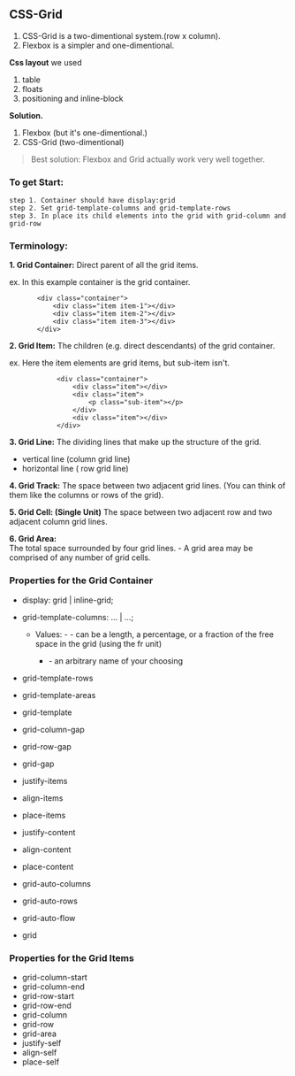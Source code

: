 ## CSS-Grid
  1. CSS-Grid is a two-dimentional system.(row x column).
  2. Flexbox  is a simpler and one-dimentional.
	
**Css layout**
we used 
1. table	
2. floats
3. positioning and inline-block

**Solution.**
1. Flexbox  (but it's one-dimentional.)
2. CSS-Grid (two-dimentional)
	
> Best solution:
   Flexbox and Grid actually work very well together.

### To get Start:
	step 1. Container should have display:grid
	step 2. Set grid-template-columns and grid-template-rows
	step 3. In place its child elements into the grid with grid-column and grid-row

### Terminology:		
**1. Grid Container:**
Direct parent of all the grid items.

ex. In this example container is the grid container.
 ```
		<div class="container">
			<div class="item item-1"></div>
			<div class="item item-2"></div>
			<div class="item item-3"></div>
		</div>
```
**2. Grid Item:**
The children (e.g. direct descendants) of the grid container.

ex. Here the item elements are grid items, but sub-item isn't.
```			
			<div class="container">
				<div class="item"></div> 
				<div class="item">
					<p class="sub-item"></p>
				</div>
				<div class="item"></div>
			</div>
```
**3. Grid Line:**
The dividing lines that make up the structure of the grid.
- vertical line (column grid line)
- horizontal line ( row grid line)

**4. Grid Track:**
The space between two adjacent grid lines. (You can think of them like the columns or rows of the grid).

**5. Grid Cell: (Single Unit)**
The space between two adjacent row and two adjacent column grid lines.

**6. Grid Area:**	
The total space surrounded by four grid lines.
    - A grid area may be comprised of any number of grid cells.

### Properties for the Grid Container
- display:  grid | inline-grid;
- grid-template-columns: <track-size> ... | <line-name> <track-size> ...;
  - Values:
		- <track-size> - can be a length, a percentage, or a fraction of the free space in the grid (using the fr unit)
    - <line-name> - an arbitrary name of your choosing
	
- grid-template-rows
- grid-template-areas
- grid-template
- grid-column-gap
- grid-row-gap
- grid-gap
- justify-items
- align-items
- place-items
- justify-content
- align-content
- place-content
- grid-auto-columns
- grid-auto-rows
- grid-auto-flow
- grid
	
### Properties for the Grid Items
- grid-column-start
- grid-column-end
- grid-row-start
- grid-row-end
- grid-column
- grid-row
- grid-area
- justify-self
- align-self
- place-self    	 
